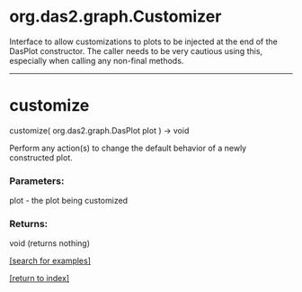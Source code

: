 # org.das2.graph.Customizer

Interface to allow customizations to plots to be injected at the end of the DasPlot constructor.
 The caller needs to be very cautious using this, especially when calling any non-final methods.

***
<a name="customize"></a>
# customize
customize( org.das2.graph.DasPlot plot ) &rarr; void

Perform any action(s) to change the default behavior of a newly constructed plot.

### Parameters:
plot - the plot being customized

### Returns:
void (returns nothing)


<a href="https://github.com/autoplot/dev/search?q=customize&unscoped_q=customize">[search for examples]</a>

<a href="https://github.com/autoplot/documentation/blob/master/javadoc/index-all.md">[return to index]</a>

